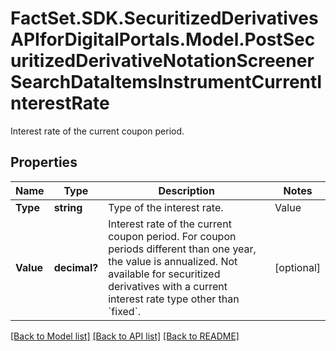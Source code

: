 # FactSet.SDK.SecuritizedDerivativesAPIforDigitalPortals.Model.PostSecuritizedDerivativeNotationScreenerSearchDataItemsInstrumentCurrentInterestRate
Interest rate of the current coupon period.

## Properties

Name | Type | Description | Notes
------------ | ------------- | ------------- | -------------
**Type** | **string** | Type of the interest rate. | Value | Description | | - -- | - -- | | fixed | The interest rate is fixed for all periods and remains unchanged throughout the lifetime of the securitized derivative. | | variable | The interest rate is variable and might change from period to period throughout the lifetime of the securitized derivative. |   | [optional] 
**Value** | **decimal?** | Interest rate of the current coupon period. For coupon periods different than one year, the value is annualized. Not available for securitized derivatives with a current interest rate type other than &#x60;fixed&#x60;. | [optional] 

[[Back to Model list]](../README.md#documentation-for-models) [[Back to API list]](../README.md#documentation-for-api-endpoints) [[Back to README]](../README.md)

